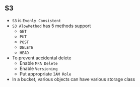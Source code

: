 ## S3

- `S3` is `Evenly Consistent`
- `S3 AlowMethod` has 5 methods support
  - `GET`
  - `PUT`
  - `POST`
  - `DELETE`
  - `HEAD`
- To prevent accidental delete
  - Enable `MFA Delete`
  - Enable `Versioning`
  - Put appropriate `IAM Role`
- In a bucket, various objects can have various storage class
